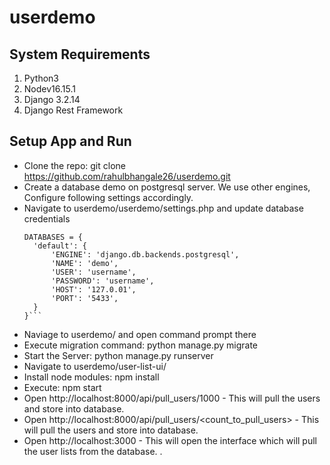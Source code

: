 # userdemo

## System Requirements
1. Python3
2. Nodev16.15.1
3. Django 3.2.14
4. Django Rest Framework

## Setup App and Run

* Clone the repo: git clone https://github.com/rahulbhangale26/userdemo.git
* Create a database demo on postgresql server. We use other engines, Configure following settings accordingly.
* Navigate to userdemo/userdemo/settings.php and update database credentials 
  ```
  DATABASES = {
    'default': {
        'ENGINE': 'django.db.backends.postgresql',
        'NAME': 'demo',
        'USER': 'username',
        'PASSWORD': 'username',
        'HOST': '127.0.01',
        'PORT': '5433',
    }
  }```

* Naviage to userdemo/ and open command prompt there
* Execute migration command: python manage.py migrate
* Start the Server: python manage.py runserver
* Navigate to userdemo/user-list-ui/
* Install node modules: npm install
* Execute: npm start
* Open http://localhost:8000/api/pull_users/1000 - This will pull the users and store into database. 
* Open http://localhost:8000/api/pull_users/<count_to_pull_users> - This will pull the users and store into database. 
* Open http://localhost:3000 - This will open the interface which will pull the user lists from the database.
. 
